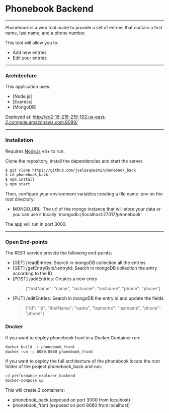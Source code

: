 # Phonebook Backend
***
Phonebook is a web tool made to provide a set of entries that contain a first name, last name, and a phone number.

This tool will allow you to:

  - Add new entries
  - Edit your entries
***
### Architecture
This application uses:

* [Node.js] 
* [Express]
* [MongoDB]

Deployed at: http://ec2-18-216-219-102.us-east-2.compute.amazonaws.com:8080/

***
### Installation

Requires [Node.js](https://nodejs.org/) v4+ to run.

Clone the repository, install the dependencies and start the server.

```sh
$ git clone https://github.com/jvelasquezm1/phonebook_back
$ cd phonebook_back
$ npm install
$ npm start
```

Then, configure your environment variables creating a file name .env on the root directory:
 - MONGO_URL: The url of the mongo instance that will store your data or you can use it locally 'mongodb://localhost:27017/phonebook'

The app will run in port 3000.

***
### Open End-points

The REST service provide the following end-points:
  - [GET] /readEntries: Search in mongoDB collection all the entries
  - [GET] /getEntryById/:entryId: Search in mongoDB collection the entry according to the ID
  - [POST] /addEntries: Creates a new entry
    > {"firstName": "name", "lastname": "lastname", "phone": "phone"}
  - [PUT] /editEntries: Search in mongoDB the entry id and update the fields
    > {"id": "id", "firstName": "name", "lastname": "lastname", "phone": "phone"}


### Docker

If you want to deploy phonebook front in a Docker Container run:

```sh
docker build -t phonebook_front .
docker run -p 8080:8080 phonebook_front
```

If you want to deploy the full architecture of the phonebook locate the root folder of the project phonebook_back and run:

```sh
cd performance_explorer_backend
docker-compose up
```

This will create 2 containers:
- phonebook_back (exposed on port 3000 from localhost)
- phonebook_front (exposed on port 8080 from localhost)
